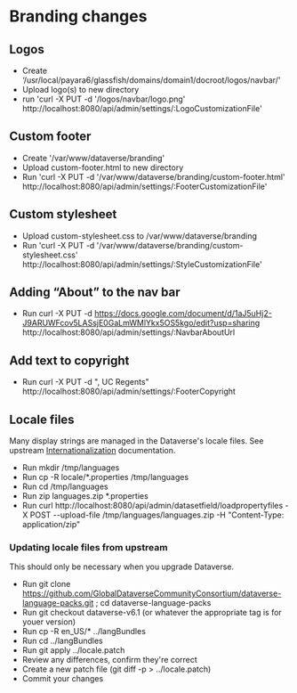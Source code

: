 # Branding changes

## Logos

- Create ‘/usr/local/payara6/glassfish/domains/domain1/docroot/logos/navbar/'
- Upload logo(s) to new directory
- run 'curl -X PUT -d '/logos/navbar/logo.png' http://localhost:8080/api/admin/settings/:LogoCustomizationFile'

## Custom footer
- Create '/var/www/dataverse/branding'
- Upload custom-footer.html to new directory
- Run 'curl -X PUT -d '/var/www/dataverse/branding/custom-footer.html' http://localhost:8080/api/admin/settings/:FooterCustomizationFile'

## Custom stylesheet
- Upload custom-stylesheet.css to /var/www/dataverse/branding
- Run 'curl -X PUT -d '/var/www/dataverse/branding/custom-stylesheet.css' http://localhost:8080/api/admin/settings/:StyleCustomizationFile'

## Adding “About” to the nav bar
- Run curl -X PUT -d https://docs.google.com/document/d/1aJ5uHj2-J9ARUWFcov5LASsjE0GaLmWMlYkx5OS5kgo/edit?usp=sharing http://localhost:8080/api/admin/settings/:NavbarAboutUrl

## Add text to copyright
- Run curl -X PUT -d ", UC Regents" http://localhost:8080/api/admin/settings/:FooterCopyright

## Locale files
Many display strings are managed in the Dataverse's locale files. See upstream [Internationalization](https://guides.dataverse.org/en/latest/installation/config.html#internationalization) documentation.

- Run mkdir /tmp/languages
- Run cp -R locale/*.properties /tmp/languages
- Run cd /tmp/languages
- Run zip languages.zip *.properties
- Run curl http://localhost:8080/api/admin/datasetfield/loadpropertyfiles -X POST --upload-file /tmp/languages/languages.zip -H "Content-Type: application/zip"

### Updating locale files from upstream

This should only be necessary when you upgrade Dataverse.

- Run git clone https://github.com/GlobalDataverseCommunityConsortium/dataverse-language-packs.git ; cd dataverse-language-packs
- Run git checkout dataverse-v6.1 (or whatever the appropriate tag is for youer version)
- Run cp -R en_US/* ../langBundles 
- Run cd ../langBundles
- Run git apply ../locale.patch
- Review any differences, confirm they're correct 
- Create a new patch file (git diff -p > ../locale.patch)
- Commit your changes
